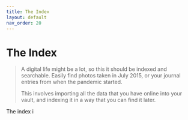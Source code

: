 ```yaml
---
title: The Index
layout: default
nav_order: 20
---
```

# The Index

> A digital life might be a lot, so this it should be indexed and searchable. Easily find photos taken in July 2015, or your journal entries from when the pandemic started.
>
>This involves importing all the data that you have online into your vault, and indexing it in a way that you can find it later.

The index i
